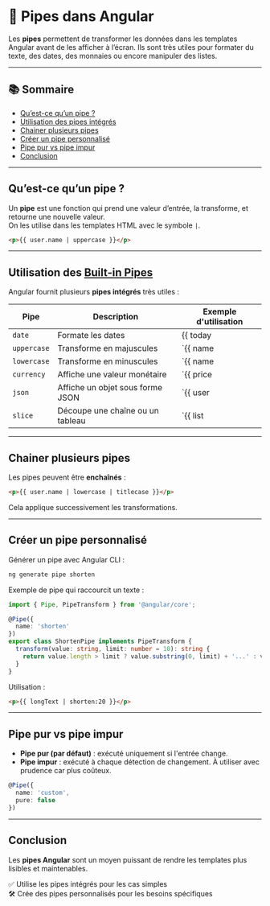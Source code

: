 # 🔧 Pipes dans Angular

Les **pipes** permettent de transformer les données dans les templates Angular avant de les afficher à l’écran. Ils sont très utiles pour formater du texte, des dates, des monnaies ou encore manipuler des listes.

---

## 📚 Sommaire

- [Qu’est-ce qu’un pipe ?](#quest-ce-quun-pipe)
- [Utilisation des pipes intégrés](#utilisation-des-pipes-intégrés)
- [Chainer plusieurs pipes](#chainer-plusieurs-pipes)
- [Créer un pipe personnalisé](#créer-un-pipe-personnalisé)
- [Pipe pur vs pipe impur](#pipe-pur-vs-pipe-impur)
- [Conclusion](#conclusion)

---

## Qu’est-ce qu’un pipe ?

Un **pipe** est une fonction qui prend une valeur d’entrée, la transforme, et retourne une nouvelle valeur.  
On les utilise dans les templates HTML avec le symbole `|`.

```html
<p>{{ user.name | uppercase }}</p>
```

---

## Utilisation des [Built-in Pipes](https://angular.dev/guide/templates/pipes#built-in-pipes) 

Angular fournit plusieurs **pipes intégrés** très utiles :

| Pipe        | Description                         | Exemple d'utilisation           |
|-------------|-------------------------------------|----------------------------------|
| `date`      | Formate les dates                   | {{ today | date:'longDate' }} |
| `uppercase` | Transforme en majuscules            | `{{ name | uppercase }}`        |
| `lowercase` | Transforme en minuscules            | `{{ name | lowercase }}`        |
| `currency`  | Affiche une valeur monétaire        | `{{ price | currency:'CAD' }}`  |
| `json`      | Affiche un objet sous forme JSON    | `{{ user | json }}`             |
| `slice`     | Découpe une chaîne ou un tableau    | `{{ list | slice:1:3 }}`        |

---

## Chainer plusieurs pipes

Les pipes peuvent être **enchaînés** :

```html
<p>{{ user.name | lowercase | titlecase }}</p>
```

Cela applique successivement les transformations.

---

## Créer un pipe personnalisé

Générer un pipe avec Angular CLI :

```bash
ng generate pipe shorten
```

Exemple de pipe qui raccourcit un texte :

```ts
import { Pipe, PipeTransform } from '@angular/core';

@Pipe({
  name: 'shorten'
})
export class ShortenPipe implements PipeTransform {
  transform(value: string, limit: number = 10): string {
    return value.length > limit ? value.substring(0, limit) + '...' : value;
  }
}
```

Utilisation :

```html
<p>{{ longText | shorten:20 }}</p>
```

---

## Pipe pur vs pipe impur

- **Pipe pur (par défaut)** : exécuté uniquement si l'entrée change.
- **Pipe impur** : exécuté à chaque détection de changement. À utiliser avec prudence car plus coûteux.

```ts
@Pipe({
  name: 'custom',
  pure: false
})
```

---

## Conclusion

Les **pipes Angular** sont un moyen puissant de rendre les templates plus lisibles et maintenables.

✅ Utilise les pipes intégrés pour les cas simples  
🛠️ Crée des pipes personnalisés pour les besoins spécifiques
